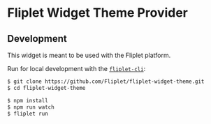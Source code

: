 # Fliplet Widget Theme Provider

## Development

This widget is meant to be used with the Fliplet platform.

Run for local development with the [`fliplet-cli`](https://github.com/Fliplet/fliplet-cli):

```bash
$ git clone https://github.com/Fliplet/fliplet-widget-theme.git
$ cd fliplet-widget-theme

$ npm install
$ npm run watch
$ fliplet run
```
